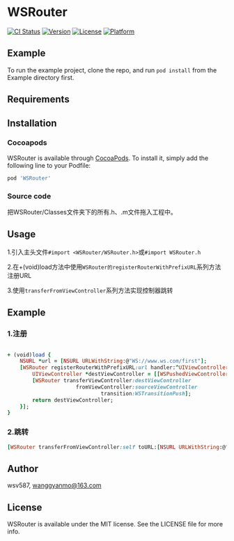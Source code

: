 # WSRouter

[![CI Status](https://img.shields.io/travis/nlgb/WSRouter.svg?style=flat)](https://travis-ci.org/nlgb/WSRouter)
[![Version](https://img.shields.io/cocoapods/v/WSRouter.svg?style=flat)](https://cocoapods.org/pods/WSRouter)
[![License](https://img.shields.io/cocoapods/l/WSRouter.svg?style=flat)](https://cocoapods.org/pods/WSRouter)
[![Platform](https://img.shields.io/cocoapods/p/WSRouter.svg?style=flat)](https://cocoapods.org/pods/WSRouter)

## Example

To run the example project, clone the repo, and run `pod install` from the Example directory first.

## Requirements

## Installation

### Cocoapods
WSRouter is available through [CocoaPods](https://cocoapods.org). To install
it, simply add the following line to your Podfile:

```ruby
pod 'WSRouter'
```

### Source code
把WSRouter/Classes文件夹下的所有.h、.m文件拖入工程中。

## Usage
1.引入主头文件`#import <WSRouter/WSRouter.h>`或`#import WSRouter.h`

2.在+(void)load方法中使用`WSRouter的registerRouterWithPrefixURL`系列方法注册URL 

3.使用`transferFromViewController`系列方法实现控制器跳转

## Example
### 1.注册
```ruby

+ (void)load {
    NSURL *url = [NSURL URLWithString:@"WS://www.ws.com/first"];
    [WSRouter registerRouterWithPrefixURL:url handler:^UIViewController *(NSURL *URL, UIViewController *sourceViewController) {
        UIViewController *destViewController = [[WSPushedViewController alloc] init];
        [WSRouter transferViewController:destViewController
                      fromViewController:sourceViewController
                              transition:WSTransitionPush];
        return destViewController;
    }];
}

```

### 2.跳转
```ruby
[WSRouter transferFromViewController:self toURL:[NSURL URLWithString:@"WS://www.ws.com/first?uid=666"]];

```

## Author

wsv587, wanggyanmo@163.com

## License

WSRouter is available under the MIT license. See the LICENSE file for more info.
